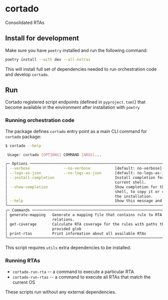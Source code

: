 # cortado
Consolidated RTAs


## Install for development

Make sure you have `poetry` installed and run the following command:

```bash
poetry install --with dev --all-extras
```

This will install full set of dependencies needed to run orchestration code and develop `cortado`.


## Run

Cortado registered script endpoints (defined in `pyproject.toml`) that become available in the environment after
installation with `poetry`

### Running orchestration code


The package defines `cortado` entry point as a main CLI command for `cortado` package:

```bash
$ cortado --help

 Usage: cortado [OPTIONS] COMMAND [ARGS]...

╭─ Options ──────────────────────────────────────────────────────────────────────╮
│ --verbose               --no-verbose           [default: no-verbose]           │
│ --logs-as-json          --no-logs-as-json      [default: no-logs-as-json]      │
│ --install-completion                           Install completion for the      │
│                                                current shell.                  │
│ --show-completion                              Show completion for the current │
│                                                shell, to copy it or customize  │
│                                                the installation.               │
│ --help                                         Show this message and exit.     │
╰────────────────────────────────────────────────────────────────────────────────╯
╭─ Commands ─────────────────────────────────────────────────────────────────────╮
│ generate-mapping   Generate a mapping file that contains rule to RTA           │
│                    relations.                                                  │
│ get-coverage       Calculate RTA coverage for the rules with paths that match  │
│                    provided glob                                               │
│ print-rtas         Print information about all available RTAs                  │
╰────────────────────────────────────────────────────────────────────────────────╯
```

This script requires `utils` extra dependencies to be installed.

### Running RTAs

- `cortado-run-rta` -- a command to execute a particular RTA
- `cortado-run-rtas` -- a command to execute all RTAs that match the current OS

These scripts run without any external dependencies.

